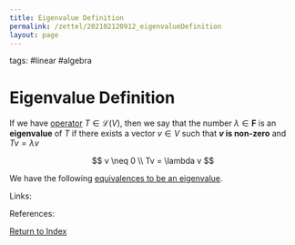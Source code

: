 ```yaml
---
title: Eigenvalue Definition
permalink: /zettel/202102120912_eigenvalueDefinition
layout: page
---
```

tags: #linear #algebra

# Eigenvalue Definition

If we have [operator](202102082104_operatorDefinition) $T \in \mathcal{L}(V)$, then we say that the number
$\lambda \in \mathbf{F}$ is an **eigenvalue** of $T$ if there exists a vector $v \in V$ such that 
**$v$ is non-zero** and $Tv = \lambda v$

$$
v \neq 0 \\
Tv = \lambda v
$$

We have the following [equivalences to be an eigenvalue](202102120920_equivalencesEigenvalue).

Links: 

References: 

[Return to Index](index)